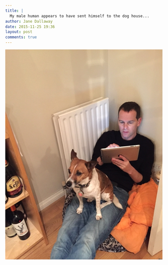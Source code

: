 ```yaml
---
title: |
  My male human appears to have sent himself to the dog house...
author: Jane Dallaway
date: 2015-11-25 19:36
layout: post
comments: true
---
```


<div><a href="/media/tp_IMG_4703.JPG"><img src="/media/tp_thumb_IMG_4703.JPG" width="500" height="667"/></a></div>



  

      